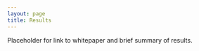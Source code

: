 ```yaml
---
layout: page
title: Results
---
```


Placeholder for link to whitepaper and brief summary of results.

